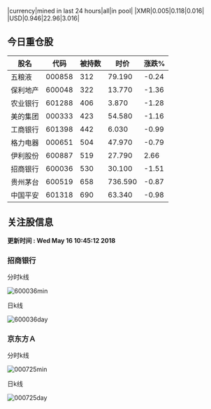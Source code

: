 |currency|mined in last 24 hours|all|in pool|
|XMR|0.005|0.118|0.016|
|USD|0.946|22.96|3.016|

## 今日重仓股 

|股名|代码|被持数|时价|涨跌%|
|---|---|---|---|---|
|五粮液|000858|312|79.190|-0.24|
|保利地产|600048|322|13.770|-1.36|
|农业银行|601288|406|3.870|-1.28|
|美的集团|000333|423|54.580|-1.16|
|工商银行|601398|442|6.030|-0.99|
|格力电器|000651|504|47.970|-0.79|
|伊利股份|600887|519|27.790|2.66|
|招商银行|600036|530|30.100|-1.51|
|贵州茅台|600519|658|736.590|-0.87|
|中国平安|601318|690|63.340|-0.98|

## 关注股信息
**更新时间 : Wed May 16 10:45:12 2018**
### 招商银行 
分时k线

![600036min](http://image.sinajs.cn/newchart/min/n/sh600036.gif)

日k线

![600036day](http://image.sinajs.cn/newchart/daily/n/sh600036.gif)

### 京东方Ａ 
分时k线

![000725min](http://image.sinajs.cn/newchart/min/n/sz000725.gif)

日k线

![000725day](http://image.sinajs.cn/newchart/daily/n/sz000725.gif)
